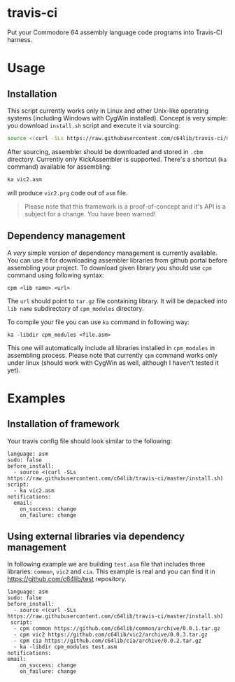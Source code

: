 # travis-ci
Put your Commodore 64 assembly language code programs into Travis-CI harness.

# Usage
## Installation
This script currently works only in Linux and other Unix-like operating systems (including Windows with CygWin installed). Concept is very simple: you download `install.sh` script and execute it via sourcing:
```bash
source <(curl -SLs https://raw.githubusercontent.com/c64lib/travis-ci/master/install.sh)
```

After sourcing, assembler should be downloaded and stored in `.cbm` directory. Currently only KickAssembler is supported. There's a shortcut (`ka` command) available for assembling:
```bash
ka vic2.asm
```
will produce `vic2.prg` code out of `asm` file.

>
> Please note that this framework is a proof-of-concept and it's API is a subject for a change. You have been warned!
>

## Dependency management
A *very* simple version of dependency management is currently available. You can use it for downloading assembler libraries from github portal before assembling your project. To download given library you should use `cpm` command using following syntax:
```
cpm <lib name> <url>
```
The `url` should point to `tar.gz` file containing library. It will be depacked into `lib name` subdirectory of `cpm_modules` directory. 

To compile your file you can use `ka` command in following way:
```
ka -libdir cpm_modules <file.asm>
```
This one will automatically include all libraries installed in `cpm_modules` in assembling process. Please note that currently `cpm` command works only under linux (should work with CygWin as well, although I haven't tested it yet).

# Examples
## Installation of framework
Your travis config file should look similar to the following:
```
language: asm
sudo: false
before_install:
  - source <(curl -SLs https://raw.githubusercontent.com/c64lib/travis-ci/master/install.sh)
script:
  - ka vic2.asm
notifications:
  email:
    on_success: change
    on_failure: change
```

## Using external libraries via dependency management
In following example we are building `test.asm` file that includes three libraries: `common`, `vic2` and `cia`. This example is real and you can find it in https://github.com/c64lib/test repository.
```
language: asm
sudo: false
before_install:
  - source <(curl -SLs https://raw.githubusercontent.com/c64lib/travis-ci/master/install.sh)
 script:
  - cpm common https://github.com/c64lib/common/archive/0.0.1.tar.gz
  - cpm vic2 https://github.com/c64lib/vic2/archive/0.0.3.tar.gz
  - cpm cia https://github.com/c64lib/cia/archive/0.0.2.tar.gz
  - ka -libdir cpm_modules test.asm
notifications:
email:
    on_success: change
    on_failure: change
```
